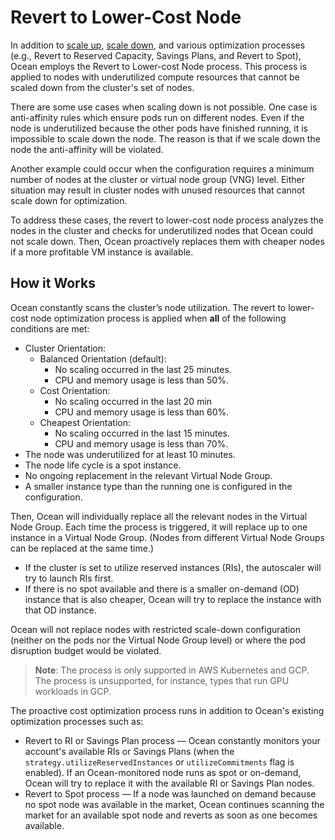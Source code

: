 # Revert to Lower-Cost Node

In addition to [scale up](ocean/features/scaling-kubernetes?id=scale-up), [scale down](ocean/features/scaling-kubernetes?id=scale-down), and various optimization processes (e.g., Revert to Reserved Capacity, Savings Plans, and Revert to Spot), Ocean employs the Revert to Lower-cost Node process. This process is applied to nodes with underutilized compute resources that cannot be scaled down from the cluster's set of nodes.

There are some use cases when scaling down is not possible. One case is anti-affinity rules which ensure pods run on different nodes. Even if the node is underutilized because the other pods have finished running, it is impossible to scale down the node. The reason is that if we scale down the node the anti-affinity will be violated.

Another example could occur when the configuration requires a minimum number of nodes at the cluster or virtual node group (VNG) level. Either situation may result in cluster nodes with unused resources that cannot scale down for optimization.

To address these cases, the revert to lower-cost node process analyzes the nodes in the cluster and checks for underutilized nodes that Ocean could not scale down. Then, Ocean proactively replaces them with cheaper nodes if a more profitable VM instance is available.

## How it Works

Ocean constantly scans the cluster’s node utilization. The revert to lower-cost node optimization process is applied when **all** of the following conditions are met:

*  Cluster Orientation:
   *  Balanced Orientation (default):
      *  No scaling occurred in the last 25 minutes.
      *  CPU and memory usage is less than 50%.
   *  Cost Orientation:
      *  No scaling occurred in the last 20 min
      *  CPU and memory usage is less than 60%.
   *  Cheapest Orientation:
      *  No scaling occurred in the last 15 minutes.
      *  CPU and memory usage is less than 70%.
*  The node was underutilized for at least 10 minutes.
*  The node life cycle is a spot instance.
*  No ongoing replacement in the relevant Virtual Node Group.
*  A smaller instance type than the running one is configured in the configuration.

Then, Ocean will individually replace all the relevant nodes in the Virtual Node Group. Each time the process is triggered, it will replace up to one instance in a Virtual Node Group. (Nodes from different Virtual Node Groups can be replaced at the same time.)
- If the cluster is set to utilize reserved instances (RIs), the autoscaler will try to launch RIs first.
- If there is no spot available and there is a smaller on-demand (OD) instance that is also cheaper, Ocean will try to replace the instance with that OD instance.

Ocean will not replace nodes with restricted scale-down configuration (neither on the pods nor the Virtual Node Group level) or where the pod disruption budget would be violated.

> **Note**: The process is only supported in AWS Kubernetes and GCP. The process is unsupported, for instance, types that run GPU workloads in GCP.

The proactive cost optimization process runs in addition to Ocean's existing optimization processes such as:
- Revert to RI or Savings Plan process — Ocean constantly monitors your account's available RIs or Savings Plans (when the `strategy.utilizeReservedInstances` or `utilizeCommitments` flag is enabled). If an Ocean-monitored node runs as spot or on-demand, Ocean will try to replace it with the available RI or Savings Plan nodes.
- Revert to Spot process — If a node was launched on demand because no spot node was available in the market, Ocean continues scanning the market for an available spot node and reverts as soon as one becomes available.


